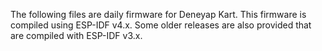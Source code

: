 The following files are daily firmware for Deneyap Kart.
This firmware is compiled using ESP-IDF v4.x. Some older releases are also provided that are compiled with ESP-IDF v3.x.
